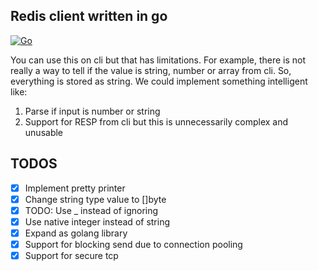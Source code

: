 ## Redis client written in go

[![Go](https://img.shields.io/badge/go-1.22.4-blue.svg)](https://golang.org/)

You can use this on cli but that has limitations. For example, there is not really a way to tell if the value is string, number or array from cli. So, everything is stored as string. We could implement something intelligent like:

1. Parse if input is number or string
2. Support for RESP from cli but this is unnecessarily complex and unusable

## TODOS

- [x] Implement pretty printer
- [x] Change string type value to []byte
- [x] TODO: Use \_ instead of ignoring
- [x] Use native integer instead of string
- [x] Expand as golang library
- [x] Support for blocking send due to connection pooling
- [x] Support for secure tcp
